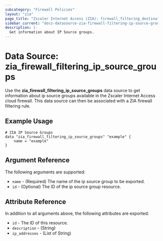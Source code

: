 ```yaml
---
subcategory: "Firewall Policies"
layout: "zia"
page_title: "Zscaler Internet Access (ZIA): firewall_filtering_destination_groups"
sidebar_current: "docs-datasource-zia-firewall-filtering-ip-source-groups"
description: |-
  Get information about IP Source groups.
---
```



# Data Source: zia_firewall_filtering_ip_source_groups

Use the **zia_firewall_filtering_ip_source_groups** data source to get information about ip source groups available in the Zscaler Internet Access cloud firewall. This data source can then be associated with a ZIA firewall filtering rule.

## Example Usage

```hcl
# ZIA IP Source Groups
data "zia_firewall_filtering_ip_source_groups" "example" {
    name = "example"
}
```

## Argument Reference

The following arguments are supported:

* `name` - (Required) The name of the ip source group to be exported.
* `id` - (Optional) The ID of the ip source group resource.

## Attribute Reference

In addition to all arguments above, the following attributes are exported:

* `id` - The ID of this resource.
* `description` - (String)
* `ip_addresses` - (List of String)
